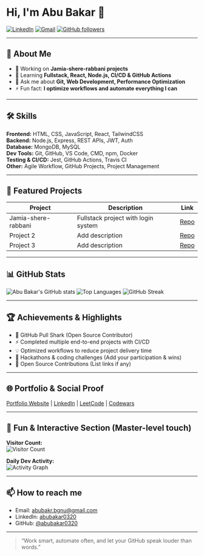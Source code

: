 # Hi, I'm Abu Bakar 👋

[![LinkedIn](https://img.shields.io/badge/LinkedIn-Abu%20Bakar-blue?logo=linkedin)](https://www.linkedin.com/in/abubakar0320) 
[![Gmail](https://img.shields.io/badge/Gmail-abubakr.bgnu@gmail.com-red?logo=gmail)](mailto:abubakr.bgnu@gmail.com) 
[![GitHub followers](https://img.shields.io/github/followers/abubakar0320?label=Followers&style=social)](https://github.com/abubakar0320)

---

## 💼 About Me
- 🔭 Working on **Jamia-shere-rabbani projects**
- 🌱 Learning **Fullstack, React, Node.js, CI/CD & GitHub Actions**
- 💬 Ask me about **Git, Web Development, Performance Optimization**
- ⚡ Fun fact: **I optimize workflows and automate everything I can**

---

## 🛠️ Skills

**Frontend:** HTML, CSS, JavaScript, React, TailwindCSS  
**Backend:** Node.js, Express, REST APIs, JWT, Auth  
**Database:** MongoDB, MySQL  
**Dev Tools:** Git, GitHub, VS Code, CMD, npm, Docker  
**Testing & CI/CD:** Jest, GitHub Actions, Travis CI  
**Other:** Agile Workflow, GitHub Projects, Project Management

---

## 📂 Featured Projects

| Project | Description | Link |
|---------|------------|------|
| Jamia-shere-rabbani | Fullstack project with login system | [Repo](https://github.com/abubakar0320/Jamia-shere-rabbani) |
| Project 2 | Add description | [Repo](#) |
| Project 3 | Add description | [Repo](#) |

---

## 📊 GitHub Stats

![Abu Bakar's GitHub stats](https://github-readme-stats.vercel.app/api?username=abubakar0320&show_icons=true&theme=radical&count_private=true)
![Top Languages](https://github-readme-stats.vercel.app/api/top-langs/?username=abubakar0320&layout=compact&theme=radical)
![GitHub Streak](https://github-readme-streak-stats.herokuapp.com/?user=abubakar0320&theme=radical)

---

## 🏆 Achievements & Highlights

- 🦈 GitHub Pull Shark (Open Source Contributor)  
- ⚡ Completed multiple end-to-end projects with CI/CD  
- 💡 Optimized workflows to reduce project delivery time  
- 🏅 Hackathons & coding challenges (Add your participation & wins)  
- 🌟 Open Source Contributions (List links if any)

---

## 🌐 Portfolio & Social Proof

[Portfolio Website](#) | [LinkedIn](https://www.linkedin.com/in/abubakar0320) | [LeetCode](#) | [Codewars](#)

---

## 💬 Fun & Interactive Section (Master-level touch)

**Visitor Count:**  
![Visitor Count](https://profile-counter.glitch.me/abubakar0320/count.svg)

**Daily Dev Activity:**  
![Activity Graph](https://activity-graph.herokuapp.com/graph?username=abubakar0320&theme=react-dark)

---

## 📫 How to reach me

- Email: abubakr.bgnu@gmail.com  
- LinkedIn: [abubakar0320](https://www.linkedin.com/in/abubakar0320)  
- GitHub: [@abubakar0320](https://github.com/abubakar0320)  

---

> “Work smart, automate often, and let your GitHub speak louder than words.”
